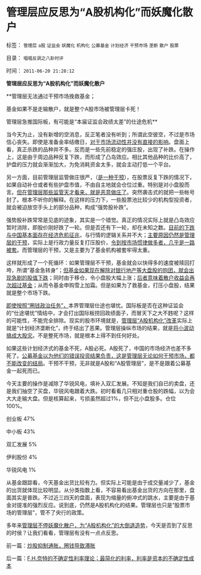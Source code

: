 # 管理层应反思为“A股机构化”而妖魔化散户

标签： `管理层` `a股` `证监会` `妖魔化` `机构化` `公募基金` `计划经济` `干预市场` `垄断` `散户` `股票` 

目录： `唱唱反调之八卦时评`

时间： `2011-06-20 21:28:12`

**管理层应反思为“A股机构化”而妖魔化散户**

**管理层无法通过干预市场挽救基金；

基金如果不是走输散户，就是整个A股市场被管理层卡死！

管理层急推国际板，有可能是“本届证监会政绩太差”的仕途危机**

当今天为止，没有新增的空消息，反正笔者没有听到；所谓此空彼空，不过是市场信心丧失。即使是准备金率结缴日，[对于市场流动性并没有直接的影响](../../../2010/3/25/炒股风险大，不炒股风险更大.md)。盘面上看，真正杀跌的品种并不多。反而是一些先前稳定的强庄股，出现了补跌。在操作上，这是由于周边品种反复下跌，而形成了凸岛效应。相比其他品种的比价高了，护盘的压力就会渐渐加大，为免消耗资金太多，就会主动打低一个平台。

另一方面，目前管理层监管做庄很严，（[是一种干预](../../../2010/12/7/脑残救济税不合理.md)），在股票反复下跌的情况下，如果自动补仓或者有些护盘市值，不由自主地就会仓位过重。特别是对小盘股而言。[但在管理层那些监管天才看来，就是恶意做庄了](../../../2010/9/14/股票市场价格陪审团！.md)。突然袭击式的就把一些帐号封了。根本不听你的解释。在这样的压力下，一些股票池比较少的机构型投资者，就会被迫放空手头上的部分品种，构成“强势股补跌”。

强势股补跌常常是见底的迹象，其实是一个错觉。真正的情况实际上就是凸岛效应暂时消除，即股价刚好跌了一轮。但是否还有下一轮，却在未知之数。[目前的下跌与中国基本面存在经济危机征兆](../../../2010/3/26/中国股市不是经济的晴雨表.md)，与行情的逻辑关系并不大；[主要原因仍然是管理层的干预](../../../2011/4/28/打压小盘股，成功制造了股灾.md)，实际上是行政力量反复打压股价，[令到按市场惯律做多者，几乎是一路被套](../../../2011/3/29/散户禁飞区，基金大轰炸，蓝筹反对派.md)。而管理层的干预，又是主要为了基金机构被套牢得太重。

这样就形成了一个死循环：如果管理层不干预，基金就会以快得多的速度被赎回打垮，所谓“基金急转身”；[但基金如果现在解除对银行地产等大盘股的抱团，就会出现急剧的股值下跌](../../../2008/7/8/招行万科权重股是否因基金抱团而高估？.md)；同时由于移仓，令小盘股大幅上涨；[后者意味着散户收益会再次超过基金](../../../2008/4/24/公募基金不死，股民暴利可期.md)；从而令基金申购雪上加霜。但是如果为了救基金，打压小盘股，结果就是整个市场下跌。

[即使按照“圈钱政治任务”，](../../../2011/6/19/炒股抑制通胀，圈钱导致滞胀.md)本界管理层仕途也堪忧。国际板是否在这种证监会的“仕途堪忧”情结中，才会打出国际板捞回政绩面子，而冒天下之大不韪呢？这样的可能性，不能完全排除。现实的股市环境就是，[管理层“A股机构化”改革](../../../2011/6/2/A股机构化造就不理性的暴涨暴跌.md)实际上就是“计划经济垄断化”，终于结出了恶果。管理层操纵市场的结果，就是[将小波动搞成大股灾](../../../2009/5/1/赌场必杀技，市场计划经济行政干预之自欺欺人.md)。不是整死市场，就是根本上得不到任何好处。

如果这些计划经济式的基金不死，A股必死。A股死了，中国的市场经济也差不多死了。[公募基金以为他们的错误投资结果负责，这是管理层无论如何干预市场，都不能改变的结局](../../../2008/4/17/股灾也不应该救市，规范行政指定的公募基金不是救市.md)。干预不干预，无非就是A股和“A股管理层”，是不是跟着公募基金一起死而已。

今天主要的操作是减除了华锐风电，填补入双汇发展。不知是我们自已的卖盘，还是我们抽空了买盘，华锐风电跟着大跌。初时看看几只相对重仓股的跌幅，以为会大大走输大盘。但是核算起来，亏损虽然超过1%，但不比小盘股多。仓位100%。

创业板 47%

中小板 43%

双汇发展 5%

伊利股份 4%

华锐风电 1%

从基金跟踪看，今天基金出货比较有力。但实际上可能是由于成交量减少了，基金的出货就体现比较明显。从分类指数上看，不容易看出基金出货的方向在那里，盘面其实是普跌。不过近三四天的盘面，表现为缩量的俯冲式的跳水，主要是由于基金对提准的强烈反应。说到底，仍然是A股机构化的结果。管理层也只是“股票市场的管理层”，管不了央行的政策。

多年来[管理层不停妖魔化散户，为“A股机构化”的大倒退造势](../../../2008/1/16/基金的投资水平不及散户.md)，今天是否到了反思的时侯？让我们看看，管理层有没有一点点反思。



前一篇：[炒股抑制通胀，圈钱导致滞胀](../../../2011/6/19/炒股抑制通胀，圈钱导致滞胀.md)

后一篇：[F.H.奈特的不确定性利率理论；最简化的利率，利率是资本的不确定性成本](../../../2011/6/20/F.H.奈特的不确定性利率理论；最简化的利率，利率是资本的不确定性成本.md)